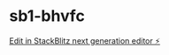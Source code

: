 # sb1-bhvfc

[Edit in StackBlitz next generation editor ⚡️](https://stackblitz.com/~/github.com/xatsai/sb1-bhvfc)